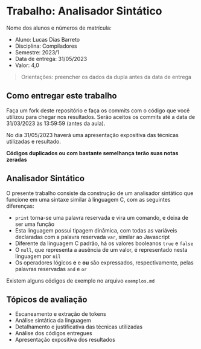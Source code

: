 # Trabalho: Analisador Sintático

Nome dos alunos e números de matrícula:
* Aluno: Lucas Dias Barreto
* Disciplina: Compiladores
* Semestre: 2023/1
* Data de entrega: 31/05/2023
* Valor: 4,0

> Orientações: preencher os dados da dupla antes da data de entrega

## Como entregar este trabalho

Faça um fork deste repositório e faça os commits com o código que você utilizou para chegar nos resultados. Serão aceitos os commits até a data de 31/03/2023 às 13:59:59 (antes da aula).

No dia 31/05/2023 haverá uma apresentação expositiva das técnicas utilizadas e resultado.

**Códigos duplicados ou com bastante semelhança terão suas notas zeradas**

## Analisador Sintático

O presente trabalho consiste da construção de um analisador sintático que funcione em uma sintaxe similar à linguagem C, com as seguintes diferenças:

* ```print``` torna-se uma palavra reservada e vira um comando, e deixa de ser uma função
* Esta linguagem possui tipagem dinâmica, com todas as variáveis declaradas com a palavra reservada ```var```, similar ao Javascript
* Diferente da linguagem C padrão, há os valores booleanos ```true``` e ```false```
* O ```null```, que representa a ausência de um valor, é representado nesta linguagem por ```nil```
* Os operadores lógicos **e** e **ou** são expressados, respectivamente, pelas palavras reservadas ```and``` e ```or```

Existem alguns códigos de exemplo no arquivo ```exemplos.md```

## Tópicos de avaliação

* Escaneamento e extração de tokens
* Análise sintática da linguagem
* Detalhamento e justificativa das técnicas utilizadas
* Análise dos códigos entregues
* Apresentação expositiva dos resultados
